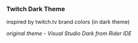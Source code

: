 ### Twitch Dark Theme

inspired by twitch.tv brand colors (in dark theme)

*original theme - Visual Studio Dark from Rider IDE* 